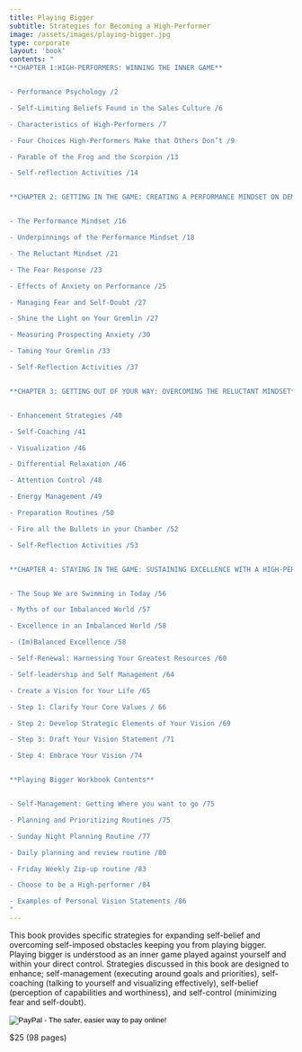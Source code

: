 ```yaml
---
title: Playing Bigger
subtitle: Strategies for Becoming a High-Performer
image: /assets/images/playing-bigger.jpg
type: corporate
layout: 'book'
contents: "
**CHAPTER 1:HIGH-PERFORMERS: WINNING THE INNER GAME**


- Performance Psychology /2

- Self-Limiting Beliefs Found in the Sales Culture /6

- Characteristics of High-Performers /7

- Four Choices High-Performers Make that Others Don’t /9

- Parable of the Frog and the Scorpion /13

- Self-reflection Activities /14


**CHAPTER 2: GETTING IN THE GAME: CREATING A PERFORMANCE MINDSET ON DEMAND**


- The Performance Mindset /16

- Underpinnings of the Performance Mindset /18

- The Reluctant Mindset /21

- The Fear Response /23

- Effects of Anxiety on Performance /25

- Managing Fear and Self-Doubt /27

- Shine the Light on Your Gremlin /27

- Measuring Prospecting Anxiety /30

- Taming Your Gremlin /33

- Self-Reflection Activities /37


**CHAPTER 3: GETTING OUT OF YOUR WAY: OVERCOMING THE RELUCTANT MINDSET**


- Enhancement Strategies /40

- Self-Coaching /41

- Visualization /46

- Differential Relaxation /46

- Attention Control /48

- Energy Management /49

- Preparation Routines /50

- Fire all the Bullets in your Chamber /52

- Self-Reflection Activities /53


**CHAPTER 4: STAYING IN THE GAME: SUSTAINING EXCELLENCE WITH A HIGH-PERFORMANCE JOURNAL**


- The Soup We are Swimming in Today /56

- Myths of our Imbalanced World /57

- Excellence in an Imbalanced World /58

- (Im)Balanced Excellence /58

- Self-Renewal: Harnessing Your Greatest Resources /60

- Self-leadership and Self Management /64

- Create a Vision for Your Life /65

- Step 1: Clarify Your Core Values / 66

- Step 2: Develop Strategic Elements of Your Vision /69

- Step 3: Draft Your Vision Statement /71

- Step 4: Embrace Your Vision /74


**Playing Bigger Workbook Contents**


- Self-Management: Getting Where you want to go /75

- Planning and Prioritizing Routines /75

- Sunday Night Planning Routine /77

- Daily planning and review routine /80

- Friday Weekly Zip-up routine /83

- Choose to be a High-performer /84

- Examples of Personal Vision Statements /86
"
---
```


This book provides specific strategies for expanding self-belief and overcoming self-imposed obstacles keeping you from playing bigger. Playing bigger is understood as an inner game played against yourself and within your direct control. Strategies discussed in this book are designed to enhance; self-management (executing around goals and priorities), self-coaching (talking to yourself and visualizing effectively), self-belief (perception of capabilities and worthiness), and self-control (minimizing fear and self-doubt).


<form action="https://www.paypal.com/cgi-bin/webscr" method="post" target="_top">
  <input type="hidden" name="cmd" value="_s-xclick">
  <input type="hidden" name="hosted_button_id" value="45M3RDQP6XXEN">
  <input type="image" src="https://www.paypalobjects.com/en_US/i/btn/btn_buynow_LG.gif" border="0" name="submit" alt="PayPal - The safer, easier way to pay online!">
  <img alt="" border="0" src="https://www.paypalobjects.com/en_US/i/scr/pixel.gif" width="1" height="1">
</form>
<div class="book-price item-supheading">$25 (98 pages)</div>
